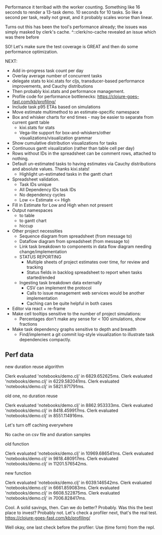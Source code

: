 Performance it terribad with the worker counting.
Something like 16 seconds to render a 13-task demo.
10 seconds for 10 tasks. So like a second per task, really not
great, and it probably scales worse than linear.

Turns out this has been the tool's performance already; the
issues was simply masked by clerk's cache. ^::clerk/no-cache
revealed an issue which was there before

SO! Let's make sure the test coverage is GREAT and then do some
performance optimization.


NEXT:
- Add in-progress task count per day
- Overlay average number of concurrent tasks
- delegate stats to kixi.stats for cljs, transducer-based performance improvements, and Cauchy distributions
- Then probably kixi.stats and performance management.
- Profile code for performance bottlenecks: https://clojure-goes-fast.com/kb/profiling/
- Include task p95 ETAs based on simulations
- Move estimate multimethod to an estimate-specific namespace
- Box and whisker charts for end times - may be easier to separate from current gantt table
  - kixi.stats for stats
  - Vega-lite support for box-and-whiskers/other visualizations/visualization grammar
- Show cumulative distribution visualizations for tasks
- Continuous gantt visualization (rather than table cell per day)
- Rows without IDs in the spreadsheet can be comment rows, attached to nothing.
- Default un-estimated tasks to having estimates via Cauchy distributions and absolute values. Thanks kixi.stats!
  - Highlight un-estimated tasks in the gantt chart
- Spreadsheet validation.
  - Task IDs unique
  - All Dependency IDs task IDs
  - No dependency cycles
  - Low <= Estimate <= High
- Fill in Estimate for Low and High when not present
- Output namespaces
  - to table
  - to gantt chart
  - hiccup
- Other project necessities
  - Sequence diagram from spreadsheet (from message to)
  - Dataflow diagram from spreadsheet (from message to)
  - Link task breakdown to components in data flow diagram needing change/implementation
  - STATUS REPORTING
    - Multiple sheets of project estimates over time, for review and tracking
    - Status fields in backlog spreadsheet to report when tasks started/ended
  - Ingesting task breakdown data externally
    - CSV can implement the protocol
    - Calls to issue management web services would be another implementation
    - Caching can be quite helpful in both cases
- Editor via react + re-frame
- Make cell tooltips sensitive to the number of project simulations:
  - Percentages don't make any sense for < 100 simulations, show fractions
- Make task dependency graphs sensitive to depth and breadth
  - Find/implement a git commit log-style visualization to illustrate task dependencies compactly.

## Perf data

new duration reuse algorithm

Clerk evaluated 'notebooks/demo.clj' in 6829.652625ms.
Clerk evaluated 'notebooks/demo.clj' in 6229.582041ms.
Clerk evaluated 'notebooks/demo.clj' in 5821.971791ms.

old one, no duration reuse

Clerk evaluated 'notebooks/demo.clj' in 8862.953333ms.
Clerk evaluated 'notebooks/demo.clj' in 8418.459917ms.
Clerk evaluated 'notebooks/demo.clj' in 8551.114916ms.

Let's turn off caching everywhere

No cache on csv file and duration samples

old function

Clerk evaluated 'notebooks/demo.clj' in 10969.686541ms.
Clerk evaluated 'notebooks/demo.clj' in 9818.480917ms.
Clerk evaluated 'notebooks/demo.clj' in 11201.576542ms.

new function

Clerk evaluated 'notebooks/demo.clj' in 6039.146542ms.
Clerk evaluated 'notebooks/demo.clj' in 6661.859083ms.
Clerk evaluated 'notebooks/demo.clj' in 6608.522875ms.
Clerk evaluated 'notebooks/demo.clj' in 7006.828417ms.

Cool. A solid savings, then.
Can we do better? Probably.
Was this the best place to invest? Probably not.
Let's check a profiler next, that's the real test.
https://clojure-goes-fast.com/kb/profiling/

Well okay, one last check before the profiler: Use (time form) from the repl.








